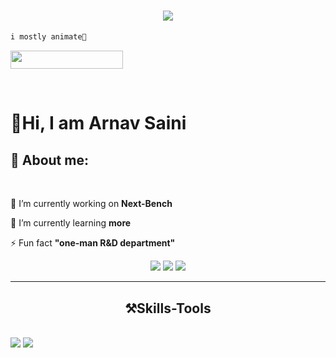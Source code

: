 
<h1 align="center">
    <img src="https://media.giphy.com/media/v1.Y2lkPTc5MGI3NjExeHBxenl1a2oyaW82cmdhM2w5azB3ZWJjd2RnNDMwa2poczF1bDBhaCZlcD12MV9naWZzX3NlYXJjaCZjdD1n/3oxHQr6r2x0GqGnois/giphy.gif" />
</h1>

```markdown
i mostly animate🙂
```

<p align="left"> 
 <img src="https://komarev.com/ghpvc/?username=Arnav-SAI&style=for-the-badge&color=blue" width="180px" height="29.4px"></p>

<br>
<div id="toc">
  <ul align="left" style="list-style: black">
    <summary>

<h1>👋Hi, I am Arnav Saini</h1>

<p align="left">
<h2 align="left"><b>🫥 About me:</b></h2>
<br/>

<div align="left">
 
 🔭 I’m currently working on **[Next-Bench](https://github.com/sonamii/next-bench)**
 
 🌱 I’m currently learning **more**
 
⚡ Fun fact **"one-man R&D department"**

 </div>
 
<div align="center"> 
  <a href="arnavsaini114@gmail.com">
    <img src="https://img.shields.io/badge/Gmail-333333?style=for-the-badge&logo=gmail&logoColor=red" />
  </a>
  <a href="https://linkedin.com/in/arnavsaini114" target="_blank">
    <img src="https://img.shields.io/badge/LinkedIn-0077B5?style=for-the-badge&logo=linkedin&logoColor=white" target="_blank" />
  </a>
  <a href="https://arnavsaini.netlify.app/" target="_blank">
     <img src="https://img.shields.io/badge/Portfolio-FF5722?style=for-the-badge&logo=todoist&logoColor=white" target="_blank" />
  </a>
</div>

 <hr/>
 
<h2 align="center">⚒️Skills-Tools </h2>
<br/>
<div align="left">
    <img src="https://skillicons.dev/icons?i=react,html,css,vscode,github,figma,git,blender" />
    <img src="https://skillicons.dev/icons?i=python,javascript,firebase,c,cpp,java,robloxstudio,discord,bsd" /><br>
</div>

<br/>
